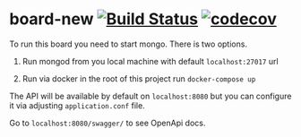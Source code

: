 # board-new [![Build Status](https://travis-ci.org/ergoplatform/board-new.svg?branch=master)](https://travis-ci.org/ergoplatform/board-new) [![codecov](https://codecov.io/gh/ergoplatform/board-new/branch/master/graph/badge.svg)](https://codecov.io/gh/ergoplatform/board-new)

To run this board you need to start mongo. There is two options.

1. Run mongod from you local machine with default `localhost:27017` url

2. Run via docker in the root of this project run `docker-compose up`

The API will be available by default on `localhost:8080` but you can configure it via adjusting `application.conf` file.

Go to `localhost:8080/swagger/` to see OpenApi docs.

